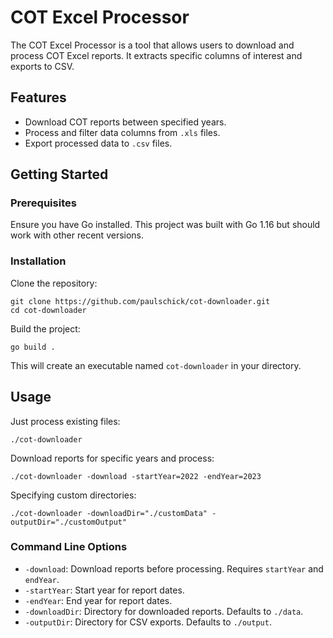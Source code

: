 # COT Excel Processor

The COT Excel Processor is a tool that allows users to download and process COT Excel reports. It extracts specific 
columns of interest and exports to CSV.

## Features

- Download COT reports between specified years.
- Process and filter data columns from `.xls` files.
- Export processed data to `.csv` files.

## Getting Started

### Prerequisites

Ensure you have Go installed. This project was built with Go 1.16 but should work with other recent versions.

### Installation

Clone the repository:

```shell
git clone https://github.com/paulschick/cot-downloader.git
cd cot-downloader
```

Build the project:

```shell
go build .
```

This will create an executable named `cot-downloader` in your directory.

## Usage

Just process existing files:

```shell
./cot-downloader
```

Download reports for specific years and process:

```shell
./cot-downloader -download -startYear=2022 -endYear=2023
```

Specifying custom directories:

```shell
./cot-downloader -downloadDir="./customData" -outputDir="./customOutput"
```

### Command Line Options

- `-download`: Download reports before processing. Requires `startYear` and `endYear`.
- `-startYear`: Start year for report dates.
- `-endYear`: End year for report dates.
- `-downloadDir`: Directory for downloaded reports. Defaults to `./data`.
- `-outputDir`: Directory for CSV exports. Defaults to `./output`.
